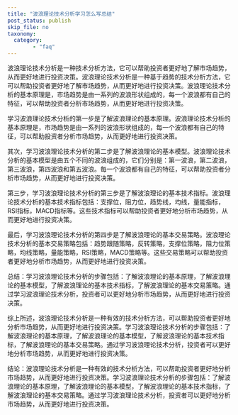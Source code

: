 ```yaml
---
title: "波浪理论技术分析学习怎么写总结"
post_status: publish
skip_file: no
taxonomy:
  category:
        - "faq"
---
```


波浪理论技术分析是一种技术分析方法，它可以帮助投资者更好地了解市场趋势，从而更好地进行投资决策。波浪理论技术分析是一种基于趋势的技术分析方法，它可以帮助投资者更好地了解市场趋势，从而更好地进行投资决策。波浪理论技术分析的基本原理是，市场趋势是由一系列的波浪形状组成的，每一个波浪都有自己的特征，可以帮助投资者分析市场趋势，从而更好地进行投资决策。

学习波浪理论技术分析的第一步是了解波浪理论的基本原理。波浪理论技术分析的基本原理是，市场趋势是由一系列的波浪形状组成的，每一个波浪都有自己的特征，可以帮助投资者分析市场趋势，从而更好地进行投资决策。

其次，学习波浪理论技术分析的第二步是了解波浪理论的基本模型。波浪理论技术分析的基本模型是由五个不同的波浪组成的，它们分别是：第一波浪，第二波浪，第三波浪，第四波浪和第五波浪。每一个波浪都有自己的特征，可以帮助投资者分析市场趋势，从而更好地进行投资决策。

第三步，学习波浪理论技术分析的第三步是了解波浪理论的基本技术指标。波浪理论技术分析的基本技术指标包括：支撑位，阻力位，趋势线，均线，量能指标，RSI指标，MACD指标等。这些技术指标可以帮助投资者更好地分析市场趋势，从而更好地进行投资决策。

最后，学习波浪理论技术分析的第四步是了解波浪理论的基本交易策略。波浪理论技术分析的基本交易策略包括：趋势跟随策略，反转策略，支撑位策略，阻力位策略，均线策略，量能策略，RSI策略，MACD策略等。这些交易策略可以帮助投资者更好地分析市场趋势，从而更好地进行投资决策。

总结：学习波浪理论技术分析的步骤包括：了解波浪理论的基本原理，了解波浪理论的基本模型，了解波浪理论的基本技术指标，了解波浪理论的基本交易策略。通过学习波浪理论技术分析，投资者可以更好地分析市场趋势，从而更好地进行投资决策。

综上所述，波浪理论技术分析是一种有效的技术分析方法，可以帮助投资者更好地分析市场趋势，从而更好地进行投资决策。学习波浪理论技术分析的步骤包括：了解波浪理论的基本原理，了解波浪理论的基本模型，了解波浪理论的基本技术指标，了解波浪理论的基本交易策略。通过学习波浪理论技术分析，投资者可以更好地分析市场趋势，从而更好地进行投资决策。

结论：波浪理论技术分析是一种有效的技术分析方法，可以帮助投资者更好地分析市场趋势，从而更好地进行投资决策。学习波浪理论技术分析的步骤包括：了解波浪理论的基本原理，了解波浪理论的基本模型，了解波浪理论的基本技术指标，了解波浪理论的基本交易策略。通过学习波浪理论技术分析，投资者可以更好地分析市场趋势，从而更好地进行投资决策。
